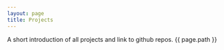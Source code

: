 ```yaml
---
layout: page
title: Projects
---
```


A short introduction of all projects and link to github repos. 
{{ page.path }}

